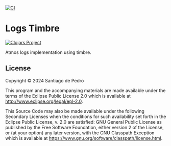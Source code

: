 [![CI](https://github.com/AtmosSystem/Logs/actions/workflows/release.yml/badge.svg)](https://github.com/AtmosSystem/Logs-Timbre/actions/workflows/release.yml)

# Logs Timbre

[![Clojars Project](https://img.shields.io/clojars/v/org.clojars.atmos-system/atmos-logs-timbre.svg)](https://clojars.org/org.clojars.atmos-system/atmos-logs-timbre)

Atmos logs implementation using timbre.

## License

Copyright © 2024 Santiago de Pedro

This program and the accompanying materials are made available under the
terms of the Eclipse Public License 2.0 which is available at
http://www.eclipse.org/legal/epl-2.0.

This Source Code may also be made available under the following Secondary
Licenses when the conditions for such availability set forth in the Eclipse
Public License, v. 2.0 are satisfied: GNU General Public License as published by
the Free Software Foundation, either version 2 of the License, or (at your
option) any later version, with the GNU Classpath Exception which is available
at https://www.gnu.org/software/classpath/license.html.
